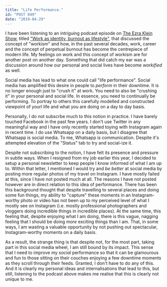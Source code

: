 ```yaml
---
title: "Life Performance."
id: "POST 049"
date: "2019-04-29"
---
```


I have been listening to an intriguing podcast episode on [The Ezra Klein Show](https://www.vox.com/ezra-klein-show-podcast), titled ["Work as identity, burnout as lifestyle"](https://podcasts.apple.com/us/podcast/work-as-identity-burnout-as-lifestyle/id1081584611?i=1000436045971), that discussed the concept of "workism" and how, in the past several decades, work, career and the concept of perpetual burnout has become the centrepiece of modern life. My feelings on work and this concept of workism are for another post on another day. Something that did catch my ear was a discussion around how our personal and social lives have become *workified* as well. 

Social media has lead to what one could call "life performance". Social media has amplified this desire in people to *perform* in their downtime. It is no longer enough just to "crush it" at work. You need to also be "crushing it" in your personal and social life. In essence, you need to continually be performing. To portray to others this carefully modelled and constructed viewpoint of yourl life and what you are doing on a day to day basis. 

Personally, I do not subscrbe much to this notion in practice. I have barely touched Facebook in the past few years. I don't use Twitter in any meaningful way and I have only recently started toying with Instagram again in recent time. I do use Whatsapp on a daily basis, but I disagree that Whatsapp is social media. To me, Whatsapp is communication. Despite it's attempted elevation of the "Status" tab to try and social-ize it. 

Despite not subscribing to the notion, I have felt its presence and pressure in subtle ways. When I resigned from my job earlier this year, I decided to setup a personal newsletter to keep people I know informed of what I am up to. Within that letter, I mentioned I would try and *be better* at social media by posting more regular photos of my travel on Instagram. I have mostly failed at this, since I have not posted much at all. The reasons I have not posted however are in direct relation to this idea of performance. There has been this background thought that despite travelling to several places and doing some fun things, my ability to "capture" these moments in an Instagram-worthy photo or video has not been up to my perceived level of what I mostly see on Instagram (i.e. mostly professional photographers and vloggers doing incredible things in incredible places). At the same time, this feeling that, despite enjoying what I am doing, there is this vague, nagging feeling that I should be doing *more* exciting things than I am. That, in some ways, I am wasting a valuable opportunity by not pushing out spectacular, Instagram-worthy moments on a daily basis. 

As a result, the strange thing is that despite not, for the most part, taking part in this social media wheel, I am still bound by its impact. This sense that I need to improve my *social* performance so that it can be glamourous and fun to those sitting on their couches enjoying a few downtime moments as they scroll through their feeds. Granted, I don't have to do any of this. And it is clearly my personal ideas and internalisations that lead to this, but still, listening to the podcast above makes me realise that this is clearly not unique to me.